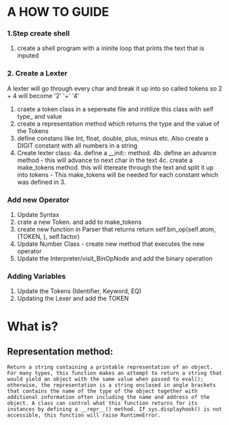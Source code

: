 # A HOW TO GUIDE

### 1.Step create shell
1. create a shell program with a ininite loop that prints the text that is inputed

### 2. Create a Lexter 
A lexter will go through every char and break it up into so called tokens so 2 + 4 will become '2' '+' '4'

1. craete a token class in a sepereate file and initilize this class with self type_ and value
2. create a representation method which returns the type and the value of the  Tokens
3. define constans like Int, float, double, plus, minus etc. Also create a DIGIT constant with all numbers in a string
4. Create lexter class:
    4a. define a __init:: method.
    4b. define an advance method - this will advance to next char in the text 
    4c. create a make_tokens method. this will ittereate through the text and split it up into tokens
        - This make_tokens will be needed for each constant which was defined in 3.


### Add new Operator  
1.  Update Syntax 
2.  crate a new Token. and add to make_tokens
3. create new function in Parser that returns return self.bin_op(self.atom, (TOKEN, ), self.factor)
4.  Update Number Class - create new method that executes the new operator
5. Update the Interpreter/visit_BinOpNode and add the binary operation


### Adding Variables

1. Update the Tokens (Identifier, Keyword, EQ)
2. Updating the Lexer and add the TOKEN
 


# What is?

## Representation method:

    Return a string containing a printable representation of an object. For many types, this function makes an attempt to return a string that would yield an object with the same value when passed to eval(); otherwise, the representation is a string enclosed in angle brackets that contains the name of the type of the object together with additional information often including the name and address of the object. A class can control what this function returns for its instances by defining a __repr__() method. If sys.displayhook() is not accessible, this function will raise RuntimeError.